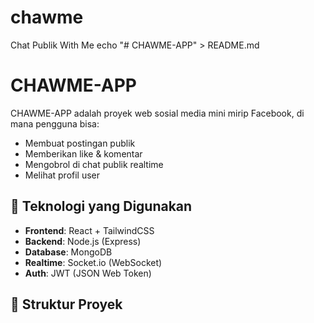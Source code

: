 # chawme
Chat Publik With Me
echo "# CHAWME-APP" > README.md


# CHAWME-APP

CHAWME-APP adalah proyek web sosial media mini mirip Facebook, di mana pengguna bisa:
- Membuat postingan publik
- Memberikan like & komentar
- Mengobrol di chat publik realtime
- Melihat profil user

## 🚀 Teknologi yang Digunakan
- **Frontend**: React + TailwindCSS
- **Backend**: Node.js (Express)
- **Database**: MongoDB
- **Realtime**: Socket.io (WebSocket)
- **Auth**: JWT (JSON Web Token)

## 📂 Struktur Proyek
